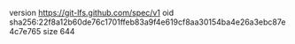 version https://git-lfs.github.com/spec/v1
oid sha256:22f8a12b60de76c1701ffeb83a9f4e619cf8aa30154ba4e26a3ebc87e4c7e765
size 644
